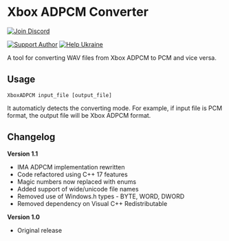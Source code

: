 Xbox ADPCM Converter
========
[![Join Discord](https://img.shields.io/badge/discord-join-7289DA.svg?logo=discord&longCache=true&style=flat)](https://discord.gg/WgAg9ymHbj)

[![Support Author](https://img.shields.io/badge/support-author-blue)](https://bit.ly/3sX2oMk) [![Help Ukraine](https://img.shields.io/badge/help-ukraine-yellow)](https://bit.ly/3afhuGm)

A tool for converting WAV files from Xbox ADPCM to PCM and vice versa.

Usage
--------
```
XboxADPCM input_file [output_file]
```
It automaticly detects the converting mode.
For example, if input file is PCM format, the output file will be Xbox ADPCM format.

Changelog
--------

**Version 1.1**
* IMA ADPCM implementation rewritten
* Code refactored using C++ 17 features
* Magic numbers now replaced with enums
* Added support of wide/unicode file names
* Removed use of Windows.h types - BYTE, WORD, DWORD
* Removed dependency on Visual C++ Redistributable

**Version 1.0**
* Original release

